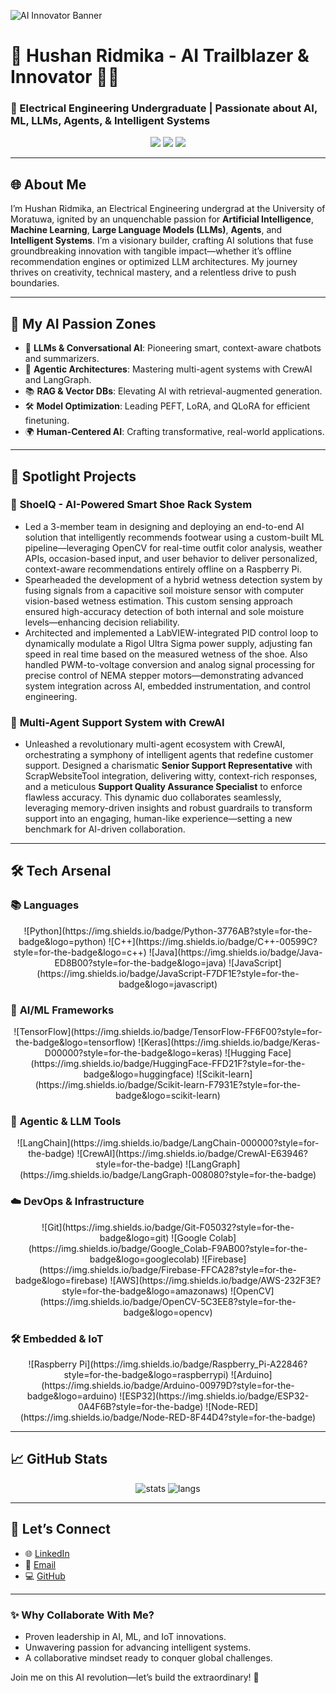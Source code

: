 <!-- Optional banner -->
![AI Innovator Banner](https://raw.githubusercontent.com/Hushan-10/Hushan-10/main/banner.png)

# 🚀 Hushan Ridmika - AI Trailblazer & Innovator 👨‍💻

### 🌟 Electrical Engineering Undergraduate | Passionate about AI, ML, LLMs, Agents, & Intelligent Systems

<p align="center">
  <a href="mailto:hushan1011@gmail.com"><img src="https://img.shields.io/badge/Email-hushan1011@gmail.com-red?style=for-the-badge&logo=gmail"></a>
  <a href="https://linkedin.com/in/hushan-ridmika-a09745330"><img src="https://img.shields.io/badge/LinkedIn-Hushan%20Ridmika-blue?style=for-the-badge&logo=linkedin"></a>
  <a href="https://github.com/Hushan-10"><img src="https://img.shields.io/github/followers/Hushan-10?label=GitHub&style=for-the-badge"></a>
</p>

---

## 🌐 About Me

I’m Hushan Ridmika, an Electrical Engineering undergrad at the University of Moratuwa, ignited by an unquenchable passion for **Artificial Intelligence**, **Machine Learning**, **Large Language Models (LLMs)**, **Agents**, and **Intelligent Systems**. I’m a visionary builder, crafting AI solutions that fuse groundbreaking innovation with tangible impact—whether it’s offline recommendation engines or optimized LLM architectures. My journey thrives on creativity, technical mastery, and a relentless drive to push boundaries.  

---

## 🎯 My AI Passion Zones

- 🤖 **LLMs & Conversational AI**: Pioneering smart, context-aware chatbots and summarizers.
- 🧠 **Agentic Architectures**: Mastering multi-agent systems with CrewAI and LangGraph.
- 📚 **RAG & Vector DBs**: Elevating AI with retrieval-augmented generation.
- 🛠️ **Model Optimization**: Leading PEFT, LoRA, and QLoRA for efficient finetuning.
- 🌍 **Human-Centered AI**: Crafting transformative, real-world applications.

---

## 💼 Spotlight Projects

### 🥾 **ShoeIQ - AI-Powered Smart Shoe Rack System**  
- Led a 3-member team in designing and deploying an end-to-end AI solution that intelligently recommends footwear using a custom-built ML pipeline—leveraging OpenCV for real-time outfit color analysis, weather APIs, occasion-based input, and user behavior to deliver personalized, context-aware recommendations entirely offline on a Raspberry Pi.  
- Spearheaded the development of a hybrid wetness detection system by fusing signals from a capacitive soil moisture sensor with computer vision-based wetness estimation. This custom sensing approach ensured high-accuracy detection of both internal and sole moisture levels—enhancing decision reliability.  
- Architected and implemented a LabVIEW-integrated PID control loop to dynamically modulate a Rigol Ultra Sigma power supply, adjusting fan speed in real time based on the measured wetness of the shoe. Also handled PWM-to-voltage conversion and analog signal processing for precise control of NEMA stepper motors—demonstrating advanced system integration across AI, embedded instrumentation, and control engineering.  

### 🤝 **Multi-Agent Support System with CrewAI**  
- Unleashed a revolutionary multi-agent ecosystem with CrewAI, orchestrating a symphony of intelligent agents that redefine customer support. Designed a charismatic **Senior Support Representative** with ScrapWebsiteTool integration, delivering witty, context-rich responses, and a meticulous **Support Quality Assurance Specialist** to enforce flawless accuracy. This dynamic duo collaborates seamlessly, leveraging memory-driven insights and robust guardrails to transform support into an engaging, human-like experience—setting a new benchmark for AI-driven collaboration.  
   
---

## 🛠️ Tech Arsenal

### 📚 **Languages**  
<p align="center">
  ![Python](https://img.shields.io/badge/Python-3776AB?style=for-the-badge&logo=python)  
  ![C++](https://img.shields.io/badge/C++-00599C?style=for-the-badge&logo=c++)  
  ![Java](https://img.shields.io/badge/Java-ED8B00?style=for-the-badge&logo=java)  
  ![JavaScript](https://img.shields.io/badge/JavaScript-F7DF1E?style=for-the-badge&logo=javascript)  
</p>

### 🧠 **AI/ML Frameworks**  
<p align="center">
  ![TensorFlow](https://img.shields.io/badge/TensorFlow-FF6F00?style=for-the-badge&logo=tensorflow)  
  ![Keras](https://img.shields.io/badge/Keras-D00000?style=for-the-badge&logo=keras)  
  ![Hugging Face](https://img.shields.io/badge/HuggingFace-FFD21F?style=for-the-badge&logo=huggingface)  
  ![Scikit-learn](https://img.shields.io/badge/Scikit-learn-F7931E?style=for-the-badge&logo=scikit-learn)  
</p>

### 🔗 **Agentic & LLM Tools**  
<p align="center">
  ![LangChain](https://img.shields.io/badge/LangChain-000000?style=for-the-badge)  
  ![CrewAI](https://img.shields.io/badge/CrewAI-E63946?style=for-the-badge)  
  ![LangGraph](https://img.shields.io/badge/LangGraph-008080?style=for-the-badge)  
</p>

### ☁️ **DevOps & Infrastructure**  
<p align="center">
  ![Git](https://img.shields.io/badge/Git-F05032?style=for-the-badge&logo=git)  
  ![Google Colab](https://img.shields.io/badge/Google_Colab-F9AB00?style=for-the-badge&logo=googlecolab)  
  ![Firebase](https://img.shields.io/badge/Firebase-FFCA28?style=for-the-badge&logo=firebase)  
  ![AWS](https://img.shields.io/badge/AWS-232F3E?style=for-the-badge&logo=amazonaws)  
  ![OpenCV](https://img.shields.io/badge/OpenCV-5C3EE8?style=for-the-badge&logo=opencv)  
</p>

### 🛠️ **Embedded & IoT**  
<p align="center">
  ![Raspberry Pi](https://img.shields.io/badge/Raspberry_Pi-A22846?style=for-the-badge&logo=raspberrypi)  
  ![Arduino](https://img.shields.io/badge/Arduino-00979D?style=for-the-badge&logo=arduino)  
  ![ESP32](https://img.shields.io/badge/ESP32-0A4F6B?style=for-the-badge)  
  ![Node-RED](https://img.shields.io/badge/Node-RED-8F44D4?style=for-the-badge)  
</p>

---

## 📈 GitHub Stats

<p align="center">
  <img src="https://github-readme-stats.vercel.app/api?username=Hushan-10&show_icons=true&theme=dracula" alt="stats" />
  <img src="https://github-readme-stats.vercel.app/api/top-langs/?username=Hushan-10&layout=compact&theme=dracula" alt="langs" />
</p>

---

## 🌟 Let’s Connect

- 🌐 [LinkedIn](https://linkedin.com/in/hushan-ridmika-a09745330)  
- 📧 [Email](mailto:hushan1011@gmail.com)  
- 💻 [GitHub](https://github.com/Hushan-10)  

---

### ✨ Why Collaborate With Me?
- Proven leadership in AI, ML, and IoT innovations.  
- Unwavering passion for advancing intelligent systems.  
- A collaborative mindset ready to conquer global challenges.  

Join me on this AI revolution—let’s build the extraordinary! 🚀  
